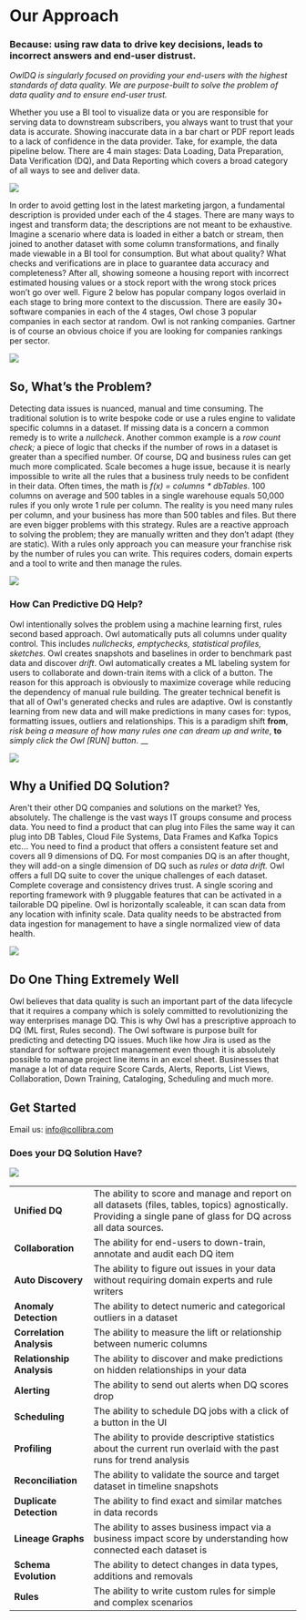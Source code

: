 # Our Approach

### Because: using raw data to drive key decisions, leads to incorrect answers and end-user distrust.

_OwlDQ is singularly focused on providing your end-users with the highest standards of data quality. We are purpose-built to solve the problem of data quality and to ensure end-user trust._

Whether you use a BI tool to visualize data or you are responsible for serving data to downstream subscribers, you always want to trust that your data is accurate. Showing inaccurate data in a bar chart or PDF report leads to a lack of confidence in the data provider.  Take, for example, the data pipeline below.  There are 4 main stages: Data Loading, Data Preparation, Data Verification (DQ), and Data Reporting which covers a broad category of all ways to see and deliver data.

![](<../../../../.gitbook/assets/Screen Shot 2019-12-18 at 12.55.28 PM.png>)

In order to avoid getting lost in the latest marketing jargon, a fundamental description is provided under each of the 4 stages.  There are many ways to ingest and transform data; the descriptions are not meant to be exhaustive.  Imagine a scenario where data is loaded in either a batch or stream, then joined to another dataset with some column transformations, and finally made viewable in a BI tool for consumption.  But what about quality? What checks and verifications are in place to guarantee data accuracy and completeness?  After all, showing someone a housing report with incorrect estimated housing values or a stock report with the wrong stock prices won’t go over well. Figure 2 below has popular company logos overlaid in each stage to bring more context to the discussion. There are easily 30+ software companies in each of the 4 stages, Owl chose 3 popular companies in each sector at random. Owl is not ranking companies. Gartner is of course an obvious choice if you are looking for companies rankings per sector.

![](<../../../../.gitbook/assets/Screen Shot 2019-12-18 at 1.18.39 PM.png>)

## So, What’s the Problem?

Detecting data issues is nuanced, manual and time consuming. The traditional solution is to write bespoke code or use a rules engine to validate specific columns in a dataset. If missing data is a concern a common remedy is to write a _nullcheck_. Another common example is a _row count check;_ a piece of logic that checks if the number of rows in a dataset is greater than a specified number. Of course, DQ and business rules can get much more complicated. Scale becomes a huge issue, because it is nearly impossible to write all the rules that a business truly needs to be confident in their data. Often times, the math is _f(x)  = columns \* dbTables_. 100 columns on average and 500 tables in a single warehouse equals 50,000 rules if you only wrote 1 rule per column. The reality is you need many rules per column, and your business has more than 500 tables and files. But there are even bigger problems with this strategy.  Rules are a reactive approach to solving the problem; they are manually written and they don’t adapt (they are static).  With a rules only approach you can measure your franchise risk by the number of rules you can write.  This requires coders, domain experts and a tool to write and then manage the rules.

![](<../../../../.gitbook/assets/Screen Shot 2019-12-18 at 1.48.13 PM.png>)

### How Can Predictive DQ Help?

Owl intentionally solves the problem using a machine learning first, rules second based approach.  Owl automatically puts all columns under quality control.  This includes _nullchecks, emptychecks, statistical profiles, sketches._  Owl creates snapshots and baselines in order to benchmark past data and discover _drift_.  Owl automatically creates a ML labeling system for users to collaborate and down-train items with a click of a button.  The reason for this approach is obviously to maximize coverage while reducing the dependency of manual rule building.  The greater technical benefit is that all of Owl's generated checks and rules are adaptive.  Owl is constantly learning from new data and will make predictions in many cases for: typos, formatting issues, outliers and relationships.  This is a paradigm shift **from**, _risk being a measure of how many rules one can dream up and write_, **to** _simply click the Owl \[RUN] button_.               __&#x20;

![](<../../../../.gitbook/assets/Screen Shot 2019-12-18 at 1.50.34 PM.png>)

## Why a Unified DQ Solution?

Aren't their other DQ companies and solutions on the market?  Yes, absolutely.  The challenge is the vast ways IT groups consume and process data.  You need to find a product that can plug into Files the same way it can plug into DB Tables, Cloud File Systems, Data Frames and Kafka Topics etc...  You need to find a product that offers a consistent feature set and covers all 9 dimensions of DQ.  For most companies DQ is an after thought, they will add-on a single dimension of DQ such as _rules_ or _data drift._  Owl offers a full DQ suite to cover the unique challenges of each dataset.  Complete coverage and consistency drives trust.  A single scoring and reporting framework with 9 pluggable features that can be activated in a tailorable DQ pipeline.  Owl is horizontally scaleable, it can scan data from any location with infinity scale.  Data quality needs to be abstracted from data ingestion for management to have a single normalized view of data health. &#x20;

![](../../../../.gitbook/assets/owl-unified-dq.jpg)

## Do One Thing Extremely Well

Owl believes that data quality is such an important part of the data lifecycle that it requires a company which is solely committed to revolutionizing the way enterprises manage DQ.  This is why Owl has a prescriptive approach to DQ (ML first, Rules second).  The Owl software is purpose built for predicting and detecting DQ issues.  Much like how Jira is used as the standard for software project management even though it is absolutely possible to manage project line items in an excel sheet.  Businesses that manage a lot of data require Score Cards, Alerts, Reports, List Views, Collaboration, Down Training, Cataloging, Scheduling and much more. &#x20;

## Get Started

Email us:  info@collibra.com

### Does your DQ Solution Have?

![](../../../../.gitbook/assets/OwlDQ-Framework.png)

|                           |                                                                                                                                                                    |
| ------------------------- | ------------------------------------------------------------------------------------------------------------------------------------------------------------------ |
| **Unified DQ**            | The ability to score and manage and report on all datasets (files, tables, topics) agnostically.  Providing a single pane of glass for DQ across all data sources. |
| **Collaboration**         | The ability for end-users to down-train, annotate and audit each DQ item                                                                                           |
| **Auto Discovery**        | The ability to figure out issues in your data without requiring domain experts and rule writers                                                                    |
| **Anomaly Detection**     | The ability to detect numeric and categorical outliers in a dataset                                                                                                |
| **Correlation Analysis**  | The ability to measure the lift or relationship between numeric columns                                                                                            |
| **Relationship Analysis** | The ability to discover and make predictions on hidden relationships in your data                                                                                  |
| **Alerting**              | The ability to send out alerts when DQ scores drop                                                                                                                 |
| **Scheduling**            | The ability to schedule DQ jobs with a click of a button in the UI                                                                                                 |
| **Profiling**             | The ability to provide descriptive statistics about the current run overlaid with the past runs for trend analysis                                                 |
| **Reconciliation**        | The ability to validate the source and target dataset in timeline snapshots                                                                                        |
| **Duplicate Detection**   | The ability to find exact and similar matches in data records                                                                                                      |
| **Lineage Graphs**        | The ability to asses business impact via a business impact score by understanding how connected each dataset is                                                    |
| **Schema Evolution**      | The ability to detect changes in data types, additions and removals                                                                                                |
| **Rules**                 | The ability to write custom rules for simple and complex scenarios                                                                                                 |

## &#x20; &#x20;
